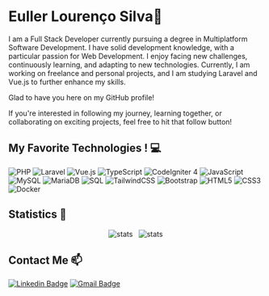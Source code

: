 # Euller Lourenço Silva🚀

I am a Full Stack Developer currently pursuing a degree in Multiplatform Software Development. I have solid development knowledge, with a particular passion for Web Development. I enjoy facing new challenges, continuously learning, and adapting to new technologies. Currently, I am working on freelance and personal projects, and I am studying Laravel and Vue.js to further enhance my skills.

Glad to have you here on my GitHub profile! 

If you're interested in following my journey, learning together, or collaborating on exciting projects, feel free to hit that follow button!

## My Favorite Technologies ! 💻

![PHP](https://img.shields.io/badge/-PHP-777BB4?logo=php&logoColor=white&style=flat-square) ![Laravel](https://img.shields.io/badge/-Laravel-FF2D20?logo=laravel&logoColor=white&style=flat-square) ![Vue.js](https://img.shields.io/badge/Vue.js-%2335495e.svg?style=flat-square&logo=vuedotjs&logoColor=%234FC08D) ![TypeScript](https://img.shields.io/badge/TypeScript-%23007ACC.svg?style=flat-square&logo=typescript&logoColor=white) ![CodeIgniter 4](https://img.shields.io/badge/-CodeIgniter%20-EF4223?logo=codeigniter&logoColor=white&style=flat-square) ![JavaScript](https://img.shields.io/badge/JavaScript-%23323330.svg?style=flat-square&logo=javascript&logoColor=%23F7DF1E) ![MySQL](https://img.shields.io/badge/-MySQL-4479A1?logo=mysql&logoColor=white&style=flat-square) ![MariaDB](https://img.shields.io/badge/MariaDB-003545?style=flat-square&logo=mariadb&logoColor=white) ![SQL](https://img.shields.io/badge/-SQL-4479A1?logo=database&logoColor=white&style=flat-square) ![TailwindCSS](https://img.shields.io/badge/TailwindCSS-%2338B2AC.svg?logo=tailwind-css&logoColor=white&style=flat-square)
![Bootstrap](https://img.shields.io/badge/-Bootstrap-7952B3?logo=bootstrap&logoColor=white&style=flat-square) ![HTML5](https://img.shields.io/badge/-HTML-E34F26?logo=html5&logoColor=white&style=flat-square) ![CSS3](https://img.shields.io/badge/-CSS-1572B6?logo=css3&logoColor=white&style=flat-square) ![Docker](https://img.shields.io/badge/Docker-%230db7ed.svg?style=flat-square&logo=docker&logoColor=white)

## Statistics 🚀

<div align="center">
  <img src="https://github-readme-stats.vercel.app/api/top-langs/?username=eullerlourenco&layout=compact&theme=highcontrast" alt="stats" />
  &nbsp;
  <img src="https://github-readme-stats.vercel.app/api?username=eullerlourenco&show_icons=true&theme=highcontrast" alt="stats" />
</div>

## Contact Me 📫
  
[![Linkedin Badge](https://img.shields.io/badge/-LinkedIn-blue?style=flat-square&logo=Linkedin&logoColor=white&link=https://www.linkedin.com/in/euller-louren%C3%A7o/)](https://www.linkedin.com/in/eullerlourenco/)
[![Gmail Badge](https://img.shields.io/badge/-Gmail-c14438?style=flat-square&logo=Gmail&logoColor=white&link=mailto:euller.lourenco@gmail.com)](mailto:euller.lourenco.silva@gmail.com)

